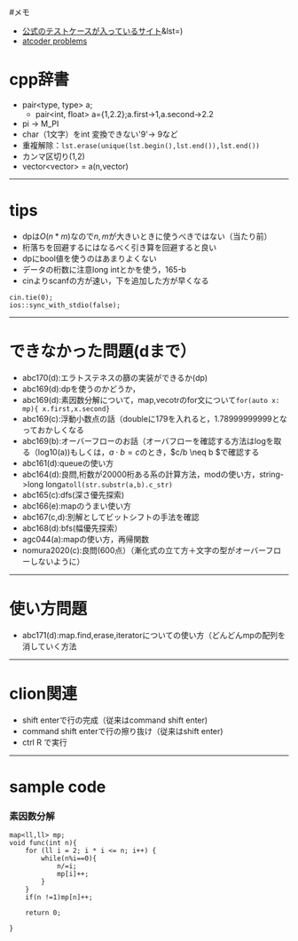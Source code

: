 #メモ
- [公式のテストケースが入っているサイト](https://www.dropbox.com/sh/arnpe0ef5wds8cv/AAAk_SECQ2Nc6SVGii3rHX6Fa?dl=0)&lst=)
- [atcoder problems](https://kenkoooo.com/atcoder/#/table/oinari)

# cpp辞書
- pair<type, type> a;
	- pair<int, float> a={1,2.2};a.first->1,a.second->2.2
- pi -> M_PI
- char（1文字）をint 変換できない'9'→ 9など
- 重複解除：`lst.erase(unique(lst.begin(),lst.end()),lst.end())`
- カンマ区切り(1,2)
- vector<vector<int>> = a(n,vector<n>)
---
# tips
- dpは$O(n*m)$なので$n,m$が大きいときに使うべきではない（当たり前）
- 桁落ちを回避するにはなるべく引き算を回避すると良い
- dpにbool値を使うのはあまりよくない
- データの桁数に注意long intとかを使う，165-b
- cinよりscanfの方が速い，下を追加した方が早くなる
```
cin.tie(0);
ios::sync_with_stdio(false);
```
---
# できなかった問題(dまで）
- abc170(d):エラトステネスの篩の実装ができるか(dp)
- abc169(d):dpを使うのかどうか，
- abc169(d):素因数分解について，map,vecotrのfor文について`for(auto x: mp){ x.first,x.second}`
- abc169(c):浮動小数点の話（doubleに179を入れると，1.78999999999となっておかしくなる
- abc169(b):オーバーフローのお話（オーバフローを確認する方法はlogを取る（log10(a))もしくは，$a \cdot b = c$のとき，$c/b \neq b $で確認する
- abc161(d):queueの使い方
- abc164(d):良問,桁数が20000桁ある系の計算方法，modの使い方，string->long long`atoll(str.substr(a,b).c_str)`
- abc165(c):dfs(深さ優先探索)
- abc166(e):mapのうまい使い方
- abc167(c,d):別解としてビットシフトの手法を確認
- abc168(d):bfs(幅優先探索）
- agc044(a):mapの使い方，再帰関数
- nomura2020(c):良問(600点）（漸化式の立て方＋文字の型がオーバーフローしないように）

---
# 使い方問題
- abc171(d):map.find,erase,iteratorについての使い方（どんどんmpの配列を消していく方法
---
# clion関連
- shift enterで行の完成（従来はcommand shift enter)
- command shift enterで行の擦り抜け（従来はshift enter)
- ctrl R で実行

---
# sample code
### 素因数分解
```
map<ll,ll> mp;
void func(int n){
    for (ll i = 2; i * i <= n; i++) {
        while(n%i==0){
            n/=i;
            mp[i]++;
        }
    }
    if(n !=1)mp[n]++;

    return 0;

}
```
